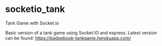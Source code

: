 # socketio_tank
Tank Game with Socket.io

Basic version of a tank game using Socket.IO and express.
Latest version can be found: https://badgebook-tankgame.herokuapp.com/
